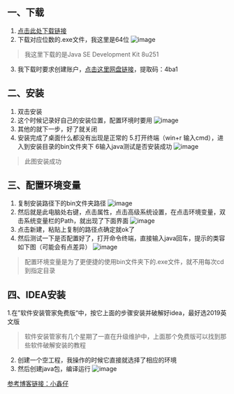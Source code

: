 ## 一、下载
1. [点击此处下载链接](https://www.oracle.com/technetwork/java/javase/downloads/jdk8-downloads-2133151.html)
2. 下载对应位数的.exe文件，我这里是64位
![image](http://youdaoyunlxx.oss-cn-hangzhou.aliyuncs.com/java/0/20200530213054.png)
> 我这里下载的是Java SE Development Kit 8u251
3. 我下载时要求创建账户，[点击这里网盘链接](https://pan.baidu.com/s/1m18yetX4KsRYo0zFiOiE7w )，提取码：4ba1
## 二、安装
1. 双击安装
2. 这个时候记录好自己的安装位置，配置环境时要用
![image](http://youdaoyunlxx.oss-cn-hangzhou.aliyuncs.com/java/0/20200530220616.png)
3. 其他的就下一步，好了就关闭
4. 安装完成了桌面什么都没有出现是正常的
5.打开终端（win+r 输入cmd），进入到安装目录的bin文件夹下
6输入java测试是否安装成功
![image](http://youdaoyunlxx.oss-cn-hangzhou.aliyuncs.com/java/0/20200530221345.png)
> 此图安装成功
## 三、配置环境变量
1. 复制安装路径下的bin文件夹路径
![image](http://youdaoyunlxx.oss-cn-hangzhou.aliyuncs.com/java/0/20200530221650.png)
2. 然后就是此电脑处右键，点击属性，点击高级系统设置，在点击环境变量，双击系统变量栏的Path，就出现了下面界面
![image](http://youdaoyunlxx.oss-cn-hangzhou.aliyuncs.com/java/0/20200530222057.png) 
3. 点击新建，粘贴上复制的路径点确定就ok了
4. 然后测试一下是否配置好了，打开命令终端，直接输入java回车，提示的类容如下图（可能会有点差异）
![image](http://youdaoyunlxx.oss-cn-hangzhou.aliyuncs.com/java/0/20200530222713.png)
> 配置环境变量是为了更便捷的使用bin文件夹下的.exe文件，就不用每次cd到指定目录
## 四、IDEA安装
1.在”软件安装管家免费版“中，按它上面的步骤安装并破解好idea，最好选2019英文版
> 软件安装管家有几个星期了一直在升级维护中，上面那个免费版可以找到那些软件破解安装的教程
2. 创建一个空工程，我操作的时候它直接就选择了相应的环境
3. 然后创建java包，编译运行
![image](http://youdaoyunlxx.oss-cn-hangzhou.aliyuncs.com/java/0/20200531055900.png)

[参考博客链接：小鑫仔](https://www.cnblogs.com/maoning/p/10701349.html)